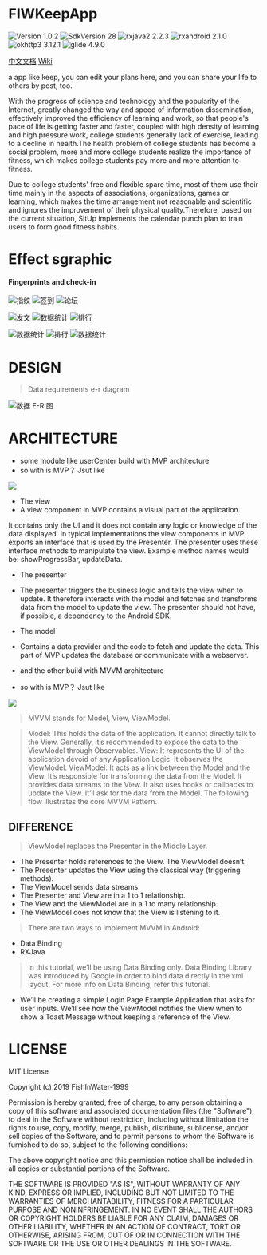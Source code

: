 # FIWKeepApp

![Version 1.0.2](https://img.shields.io/badge/SdkVersion-1.0.2-orange.svg?style=flat)
![SdkVersion 28](https://img.shields.io/badge/SdkVersion-28-green.svg?style=flat)
![rxjava2 2.2.3](https://img.shields.io/badge/rxjava2-2.2.3-red.svg?style=flat)
![rxandroid 2.1.0](https://img.shields.io/badge/rxandroid-2.1.0-grown.svg?style=flat)
![okhttp3 3.12.1](https://img.shields.io/badge/okhttp3-3.12.1-blue.svg?style=flat)
![glide 4.9.0](https://img.shields.io/badge/glide-4.9.0-green.svg?style=flat)

[中文文档](https://github.com/FishInWater-1999/FIWKeepApp/blob/master/README_cn.md)    [Wiki](https://github.com/FishInWater-1999/FIWKeepApp/wiki)

a app like keep, you can edit your plans here, and you can share your life to others by post, too.

With the progress of science and technology and the popularity of the Internet, greatly changed the way and speed of information dissemination, effectively improved the efficiency of learning and work, so that people's pace of life is getting faster and faster, coupled with high density of learning and high pressure work, college students generally lack of exercise, leading to a decline in health.The health problem of college students has become a social problem, more and more college students realize the importance of fitness, which makes college students pay more and more attention to fitness.

Due to college students' free and flexible spare time, most of them use their time mainly in the aspects of associations, organizations, games or learning, which makes the time arrangement not reasonable and scientific and ignores the improvement of their physical quality.Therefore, based on the current situation, SitUp implements the calendar punch plan to train users to form good fitness habits.

# Effect sgraphic 
#### Fingerprints and check-in
![指纹](https://github.com/FishInWater-1999/PictureRepository/blob/master/FIWKeepApp/Dec-23-2019%2009-24-30.gif)
![签到](https://github.com/FishInWater-1999/PictureRepository/blob/master/FIWKeepApp/Dec-23-2019%2009-25-13.gif)
![论坛](https://github.com/FishInWater-1999/PictureRepository/blob/master/FIWKeepApp/Dec-23-2019%2009-27-03.gif)</br>

![发文](https://github.com/FishInWater-1999/PictureRepository/blob/master/FIWKeepApp/Dec-23-2019%2009-27-53.gif)
![数据统计](https://github.com/FishInWater-1999/PictureRepository/blob/master/FIWKeepApp/Dec-23-2019%2009-29-57.gif)
![排行](https://github.com/FishInWater-1999/PictureRepository/blob/master/FIWKeepApp/Dec-23-2019%2009-36-53.gif)</br>

![数据统计](https://github.com/FishInWater-1999/PictureRepository/blob/master/FIWKeepApp/Dec-23-2019%2009-37-48.gif)
![排行](https://github.com/FishInWater-1999/PictureRepository/blob/master/FIWKeepApp/Dec-23-2019%2009-38-20.gif)
![数据统计](https://github.com/FishInWater-1999/PictureRepository/blob/master/FIWKeepApp/Dec-23-2019%2009-38-58.gif)</br>

# DESIGN  

> Data requirements e-r diagram

![数据 E-R 图](https://github.com/FishInWater-1999/PictureRepository/blob/master/FIWKeepApp/%E5%9B%BE%E7%89%871.png)

# ARCHITECTURE

- some module like userCenter build with MVP architecture
- so with is MVP？ Jsut like

![](https://github.com/FishInWater-1999/PictureRepository/blob/master/FIWKeepApp/MVP_MVVM/mvp.png)

- The view
- A view component in MVP contains a visual part of the application.

It contains only the UI and it does not contain any logic or knowledge of the data displayed. In typical implementations the view components in MVP exports an interface that is used by the Presenter. The presenter uses these interface methods to manipulate the view. Example method names would be: showProgressBar, updateData.

- The presenter
- The presenter triggers the business logic and tells the view when to update. It therefore interacts with the model and fetches and transforms data from the model to update the view. The presenter should not have, if possible, a dependency to the Android SDK.

- The model
- Contains a data provider and the code to fetch and update the data. This part of MVP updates the database or communicate with a webserver.

- and the other build with MVVM architecture
- so with is MVP？ Jsut like

![](https://github.com/FishInWater-1999/PictureRepository/blob/master/FIWKeepApp/MVP_MVVM/MVVM.png)

> MVVM stands for Model, View, ViewModel.

> Model: This holds the data of the application. It cannot directly talk to the View. Generally, it’s recommended to expose the data to the ViewModel through Observables.
> View: It represents the UI of the application devoid of any Application Logic. It observes the ViewModel.
> ViewModel: It acts as a link between the Model and the View. It’s responsible for transforming the data from the Model. It provides data streams to the View. It also uses hooks or callbacks to update the View. It’ll ask for the data from the Model.
> The following flow illustrates the core MVVM Pattern.

## DIFFERENCE

> ViewModel replaces the Presenter in the Middle Layer.
- The Presenter holds references to the View. The ViewModel doesn’t.
- The Presenter updates the View using the classical way (triggering methods).
- The ViewModel sends data streams.
- The Presenter and View are in a 1 to 1 relationship.
- The View and the ViewModel are in a 1 to many relationship.
- The ViewModel does not know that the View is listening to it.

> There are two ways to implement MVVM in Android:

- Data Binding
- RXJava

> In this tutorial, we’ll be using Data Binding only.
> Data Binding Library was introduced by Google in order to bind data directly in the xml layout. For more info on Data Binding, refer this tutorial.

- We’ll be creating a simple Login Page Example Application that asks for user inputs. We’ll see how the ViewModel notifies the View when to show a Toast Message without keeping a reference of the View.

# LICENSE
MIT License

Copyright (c) 2019 FishInWater-1999

Permission is hereby granted, free of charge, to any person obtaining a copy
of this software and associated documentation files (the "Software"), to deal
in the Software without restriction, including without limitation the rights
to use, copy, modify, merge, publish, distribute, sublicense, and/or sell
copies of the Software, and to permit persons to whom the Software is
furnished to do so, subject to the following conditions:

The above copyright notice and this permission notice shall be included in all
copies or substantial portions of the Software.

THE SOFTWARE IS PROVIDED "AS IS", WITHOUT WARRANTY OF ANY KIND, EXPRESS OR
IMPLIED, INCLUDING BUT NOT LIMITED TO THE WARRANTIES OF MERCHANTABILITY,
FITNESS FOR A PARTICULAR PURPOSE AND NONINFRINGEMENT. IN NO EVENT SHALL THE
AUTHORS OR COPYRIGHT HOLDERS BE LIABLE FOR ANY CLAIM, DAMAGES OR OTHER
LIABILITY, WHETHER IN AN ACTION OF CONTRACT, TORT OR OTHERWISE, ARISING FROM,
OUT OF OR IN CONNECTION WITH THE SOFTWARE OR THE USE OR OTHER DEALINGS IN THE
SOFTWARE.
